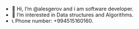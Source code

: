 - 👋 Hi, I’m @alesgerov and i am software developer.
- 👀 I’m interested in Data structures and Algorithms.
- 📞 Phone number: +994515160160.



